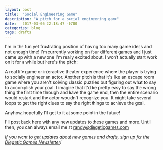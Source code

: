 ```yaml
---
layout: post
title:  "Social Engineering Game"
description: "A pitch for a social engineering game"
date:   2017-03-05 22:18:47 -0700
categories: blog
tags: drafts
---
```

I'm in the fun yet frustrating position of having too many game ideas and not enough time! I'm currently working on four different games and I just came up with a new one I'm really excited about. I won't actually start work on it for a while but here's the pitch:

A real life game or interactive theater experience where the player is trying to socially engineer an actor. Another pitch is that it's like an escape room game where you aren't solving classic puzzles but figuring out what to say to accomplish your goal. I imagine that it'd be pretty easy to say the wrong thing the first time through and have the game end, then the entire scenario would restart and the actor wouldn't recognize you. It might take several loops to get the right clues to say the right things to achieve the goal.

Anyhow, hopefully I'll get to it at some point in the future!

I'll post back here with any new updates to these games and more. Until then, you can always email me at [randy@diegeticgames.com](mailto:randy@diegeticgames.com)

_If you want to get updates about new games and drafts, sign up for the [Diegetic Games Newsletter](http://eepurl.com/cvSa2f)!_
